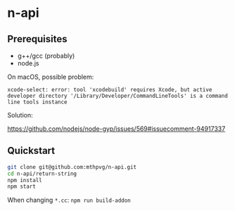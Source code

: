 # n-api

## Prerequisites
- g++/gcc (probably)
- node.js

On macOS, possible problem:

```
xcode-select: error: tool 'xcodebuild' requires Xcode, but active developer directory '/Library/Developer/CommandLineTools' is a command line tools instance
```

Solution:

https://github.com/nodejs/node-gyp/issues/569#issuecomment-94917337

## Quickstart
```bash
git clone git@github.com:mthpvg/n-api.git
cd n-api/return-string
npm install
npm start
```

When changing `*.cc`: `npm run build-addon`
